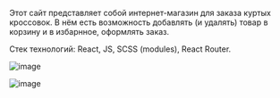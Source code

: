 Этот сайт представляет собой интернет-магазин для заказа куртых кроссовок.
В нём есть возможность добавлять (и удалять) товар в корзину и в избарнное, оформлять заказ.

Стек технологий: React, JS, SCSS (modules), React Router.

![image](https://github.com/user-attachments/assets/0a62e06f-88e2-45da-94f7-19a80bec7298)

![image](https://github.com/user-attachments/assets/cda63306-e58c-4760-afd1-f3ce6a5cd5bb)
